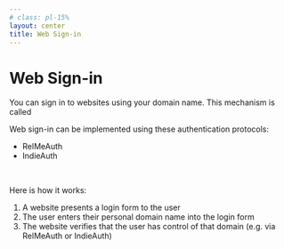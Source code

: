 ```yaml
---
# class: pl-15%
layout: center
title: Web Sign-in
---
```


<h1>Web Sign-in</h1>

<Transform scale="0.9">

You can sign in to websites using your domain name. This <span class="color:accent">mechanism</span> is called <Anchor href="https://indieweb.org/Web_sign-in" text="Web sign-in" />

Web sign-in can be implemented using these <span class="color:accent">authentication protocols</span>:

- RelMeAuth
- IndieAuth

<br>

Here is how it works:

1. A website presents a login form to the user
2. The user enters their personal domain name into the login form
3. The website verifies that the user has control of that domain (e.g. via RelMeAuth or IndieAuth)

</Transform>
